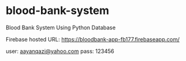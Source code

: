 # blood-bank-system
Blood Bank System Using Python Database

Firebase hosted URL:
https://bloodbank-app-fb177.firebaseapp.com/


user: aayanqazi@yahoo.com
pass: 123456
